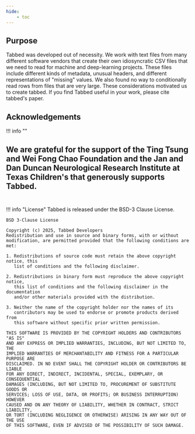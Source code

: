 ```yaml
---
hide:
    - toc
---
```


## Purpose
Tabbed was developed out of necessity. We work with text files from many
different software vendors that create their own idiosyncratic CSV files that we
need to read for machine and deep-learning projects. These files include
different kinds of metadata, unusual headers, and different representations of
"missing" values.  We also found no way to conditionally read rows from files
that are very large.  These considerations motivated us to create tabbed. If you
find Tabbed useful in your work, please cite tabbed's paper.

## Acknowledgements
!!! info ""
    <h2> We are grateful for the support of the Ting Tsung and Wei Fong Chao
    Foundation and the Jan and Dan Duncan Neurological Research Institute at Texas
    Children's that generously supports Tabbed. <br> <br>
    </h2>


!!! info "License"
    Tabbed is released under the BSD-3 Clause License.

    BSD 3-Clause License

    Copyright (c) 2025, Tabbed Developers
    Redistribution and use in source and binary forms, with or without
    modification, are permitted provided that the following conditions are met:

    1. Redistributions of source code must retain the above copyright notice, this
       list of conditions and the following disclaimer.

    2. Redistributions in binary form must reproduce the above copyright notice,
       this list of conditions and the following disclaimer in the documentation
       and/or other materials provided with the distribution.

    3. Neither the name of the copyright holder nor the names of its
       contributors may be used to endorse or promote products derived from
       this software without specific prior written permission.

    THIS SOFTWARE IS PROVIDED BY THE COPYRIGHT HOLDERS AND CONTRIBUTORS "AS IS"
    AND ANY EXPRESS OR IMPLIED WARRANTIES, INCLUDING, BUT NOT LIMITED TO, THE
    IMPLIED WARRANTIES OF MERCHANTABILITY AND FITNESS FOR A PARTICULAR PURPOSE ARE
    DISCLAIMED. IN NO EVENT SHALL THE COPYRIGHT HOLDER OR CONTRIBUTORS BE LIABLE
    FOR ANY DIRECT, INDIRECT, INCIDENTAL, SPECIAL, EXEMPLARY, OR CONSEQUENTIAL
    DAMAGES (INCLUDING, BUT NOT LIMITED TO, PROCUREMENT OF SUBSTITUTE GOODS OR
    SERVICES; LOSS OF USE, DATA, OR PROFITS; OR BUSINESS INTERRUPTION) HOWEVER
    CAUSED AND ON ANY THEORY OF LIABILITY, WHETHER IN CONTRACT, STRICT LIABILITY,
    OR TORT (INCLUDING NEGLIGENCE OR OTHERWISE) ARISING IN ANY WAY OUT OF THE USE
    OF THIS SOFTWARE, EVEN IF ADVISED OF THE POSSIBILITY OF SUCH DAMAGE.
